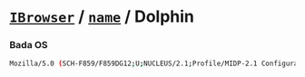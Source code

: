 # [`IBrowser`](/api/main/get-browser.md) / [`name`](../name.md) / Dolphin

### Bada OS

```sh
Mozilla/5.0 (SCH-F859/F859DG12;U;NUCLEUS/2.1;Profile/MIDP-2.1 Configuration/CLDC-1.1;480*800;CTC/2.0) Dolfin/2.0
```
